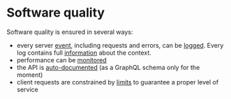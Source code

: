 # Software quality

Software quality is ensured in several ways:

- every server [event](logging.md#events), including requests and errors, can be
  [logged](logging.md). Every log contains full
  [information](logging.md#functions-parameters) about the context.
- performance can be [monitored](logging.md#performance-monitoring)
- the API is [auto-documented](documentation.md) (as a GraphQL schema only for
  the moment)
- client requests are constrained by [limits](limits.md) to guarantee a proper
  level of service
